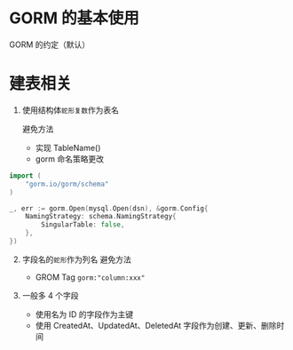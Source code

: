 

# GORM 的基本使用


GORM 的约定（默认）


# 建表相关

1. 使用结构体`蛇形复数`作为表名
    
    避免方法
    - 实现 TableName()
    - gorm 命名策略更改

```go
import (
    "gorm.io/gorm/schema"
)

_, err := gorm.Open(mysql.Open(dsn), &gorm.Config{
	NamingStrategy: schema.NamingStrategy{
		SingularTable: false,
	},
})

```



2. 字段名的`蛇形`作为列名
    避免方法
    - GROM Tag `gorm:"column:xxx"`


3. 一般多 4 个字段
    - 使用名为 ID 的字段作为主键
    - 使用 CreatedAt、UpdatedAt、DeletedAt 字段作为创建、更新、删除时间



